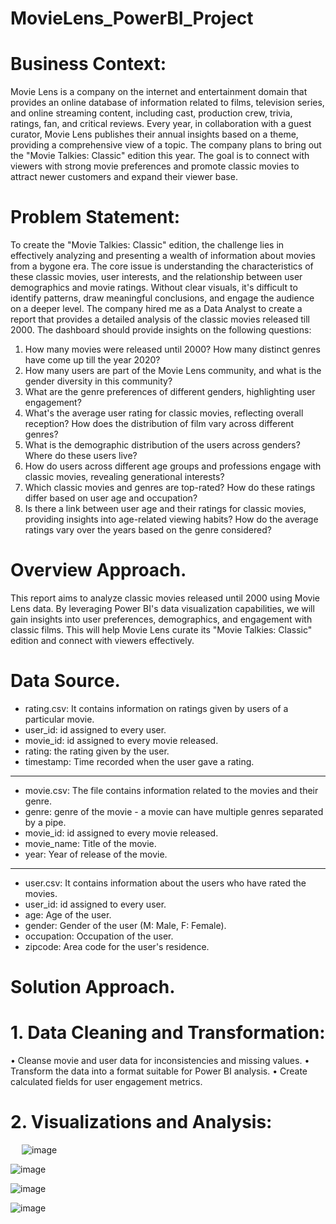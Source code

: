 # MovieLens_PowerBI_Project
# Business Context: 
Movie Lens is a company on the internet and entertainment domain that provides an online database of information related to films, television series, and online streaming content, including cast, production crew, trivia, ratings, fan, and critical reviews. Every year, in collaboration with a guest curator, Movie Lens publishes their annual insights based on a theme, providing a comprehensive view of a topic. The company plans to bring out the "Movie Talkies: Classic" edition this year. The goal is to connect with viewers with strong movie preferences and promote classic movies to attract newer customers and expand their viewer base.


# Problem Statement:
To create the "Movie Talkies: Classic" edition, the challenge lies in effectively analyzing and presenting a wealth of information about movies from a bygone era. The core issue is understanding the characteristics of these classic movies, user interests, and the relationship between user demographics and movie ratings. Without clear visuals, it's difficult to identify patterns, draw meaningful conclusions, and engage the audience on a deeper level. The company hired me as a Data Analyst to create a report that provides a detailed analysis of the classic movies released till 2000. The dashboard should provide insights on the following questions:
1.	How many movies were released until 2000? How many distinct genres have come up till the year 2020?
2.	How many users are part of the Movie Lens community, and what is the gender diversity in this community?
3.	What are the genre preferences of different genders, highlighting user engagement?
4.	What's the average user rating for classic movies, reflecting overall reception? How does the distribution of film vary across different genres?
5.	What is the demographic distribution of the users across genders? Where do these users live?
6.	How do users across different age groups and professions engage with classic movies, revealing generational interests?
7.	Which classic movies and genres are top-rated? How do these ratings differ based on user age and occupation?
8.	Is there a link between user age and their ratings for classic movies, providing insights into age-related viewing habits? How do the average ratings vary over the years based on the genre considered?


# Overview Approach.
This report aims to analyze classic movies released until 2000 using Movie Lens data. By leveraging Power BI's data visualization capabilities, we will gain insights into user preferences, demographics, and engagement with classic films. This will help Movie Lens curate its "Movie Talkies: Classic" edition and connect with viewers effectively.


# Data Source.


* rating.csv: It contains information on ratings given by users of a particular movie.
* user_id: id assigned to every user.
* movie_id: id assigned to every movie released.
* rating: the rating given by the user.
* timestamp: Time recorded when the user gave a rating.
-------------------------------------------------------------------------------------
* movie.csv: The file contains information related to the movies and their genre.
* genre: genre of the movie - a movie can have multiple genres separated by a pipe.
* movie_id: id assigned to every movie released.
* movie_name: Title of the movie.
* year: Year of release of the movie.
------------------------------------------------------------------------------------- 
* user.csv: It contains information about the users who have rated the movies.
* user_id: id assigned to every user. 
* age: Age of the user.
* gender: Gender of the user (M: Male, F: Female).
* occupation: Occupation of the user.
* zipcode: Area code for the user's residence.




# Solution Approach.
# 1.	Data Cleaning and Transformation:
•	Cleanse movie and user data for inconsistencies and missing values.
•	Transform the data into a format suitable for Power BI analysis.
•	Create calculated fields for user engagement metrics.

# 2.	Visualizations and Analysis:
 
![image](https://github.com/GenesisAnalyst/MovieLens_PowerBI_Project/assets/134435634/495e883d-4803-4233-bc18-c3fd038bafb4)


![image](https://github.com/GenesisAnalyst/MovieLens_PowerBI_Project/assets/134435634/ac6b4448-21e2-4c4f-a345-e5b7e9c9eb7f)


![image](https://github.com/GenesisAnalyst/MovieLens_PowerBI_Project/assets/134435634/17086d34-da7b-4c62-b84f-c64f9a1d9793)


![image](https://github.com/GenesisAnalyst/MovieLens_PowerBI_Project/assets/134435634/23c944af-d474-4602-921b-8c80fdd101c8)




